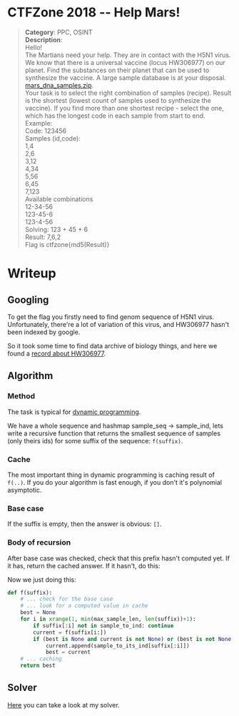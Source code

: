 # CTFZone 2018 -- Help Mars!
> **Category**: PPC, OSINT<br>
> **Description**:<br>
> Hello!<br>
> The Martians need your help. They are in contact with the H5N1 virus.
> We know that there is a universal vaccine (locus HW306977) on our planet.
> Find the substances on their planet that can be used to synthesize the vaccine.
> A large sample database is at your disposal.<br>
> [mars_dna_samples.zip](./mars_dna_samples.zip).<br>
> Your task is to select the right combination of samples (recipe). Result is
> the shortest (lowest count of samples used to synthesize the vaccine). If you
> find more than one shortest recipe - select the one, which has the longest code
> in each sample from start to end.<br>
> Example:<br>
> Code: 123456<br>
> Samples (id,code):<br>
> 1,4<br>
> 2,6<br>
> 3,12<br>
> 4,34<br>
> 5,56<br>
> 6,45<br>
> 7,123<br>
> Available combinations<br>
> 12-34-56<br>
> 123-45-6<br>
> 123-4-56<br>
> Solving: 123 + 45 + 6<br>
> Result: 7,6,2<br>
> Flag is ctfzone{md5(Result)}

# Writeup

## Googling
To get the flag you firstly need to find genom sequence of H5N1 virus. Unfortunately,
there're a lot of variation of this virus, and HW306977 hasn't been indexed by google.

So it took some time to find data archive of biology things, and here we found
a [record about HW306977](https://www.ncbi.nlm.nih.gov/nuccore/HW306977).

## Algorithm
### Method
The task is typical for [dynamic programming](https://en.wikipedia.org/wiki/Dynamic_programming). 

We have a whole sequence and hashmap sample_seq -> sample_ind, lets write a recursive function
that returns the smallest sequence of samples (only theirs ids) for some suffix of the
sequence: `f(suffix)`.

### Cache
The most important thing in dynamic programming is caching result of `f(..)`. If you do your
algorithm is fast enough, if you don't it's polynomial asymptotic.

### Base case
If the suffix is empty, then the answer is obvious: `[]`.

### Body of recursion
After base case was checked, check that this prefix hasn't computed yet.
If it has, return the cached answer. If it hasn't, do this:

Now we just doing this:

```python
def f(suffix):
    # ... check for the base case
    # ... look for a computed value in cache
    best = None
    for i in xrange(1, min(max_sample_len, len(suffix))+1):
        if suffix[:i] not in sample_to_ind: continue
        current = f(suffix[i:])
        if (best is None and current is not None) or (best is not None and current is not None and len(best) > len(current)):
            current.append(sample_to_its_ind[suffix[:i]])
            best = current
    # ... caching
    return best
```

## Solver
[Here](./solve.py) you can take a look at my solver.
